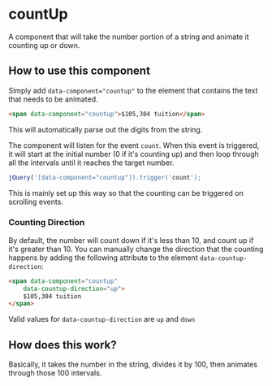 # countUp

A component that will take the number portion of a string and animate it
counting up or down.

## How to use this component

Simply add `data-component="countup"` to the element that contains the text
that needs to be animated.

```html
<span data-component="countup">$105,304 tuition</span>
```

This will automatically parse out the digits from the string.

The component will listen for the event `count`. When this event is triggered,
it will start at the initial number (0 if it's counting up) and then loop
through all the intervals until it reaches the target number.

```js
jQuery('[data-component="countup"]).trigger('count');
```

This is mainly set up this way so that the counting can be triggered on
scrolling events.

### Counting Direction

By default, the number will count down if it's less than 10, and count up if
it's greater than 10.  You can manually change the direction that the counting
happens by adding the following attribute to the element `data-countup-direction`:

```html
<span data-component="countup"
	data-countup-direction="up">
	$105,304 tuition
</span>

```

Valid values for `data-countup-direction` are `up` and `down`

## How does this work?

Basically, it takes the number in the string, divides it by 100, then animates
through those 100 intervals.

